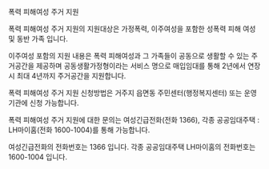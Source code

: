 폭력 피해여성 주거 지원

폭력 피해여성 주거 지원의 지원대상은 가정폭력, 이주여성을 포함한 성폭력 피해 여성 및 동반 가족 입니다.

이주여성 포함의 지원 내용은 폭력 피해여성과 그 가족들이 공동으로 생활할 수 있는 주거공간을 제공하며 공동생활가정형이라는 서비스 명으로 매입임대를 통해 2년에서 연장 시 최대 4년까지 주거공간을 지원합니다.

폭력 피해여성 주거 지원 신청방법은 거주지 읍면동 주민센터(행정복지센터) 또는 운영기관에 신청 가능합니다.

폭력 피해여성 주거 지원에 대한 문의는 여성긴급전화(전화 1366), 각종 공공임대주택 : LH마이홈(전화 1600-1004)를 통해 가능합니다.

여성긴급전화의 전화번호는 1366 입니다.
각종 공공임대주택 LH마이홈의 전화번호는 1600-1004 입니다.